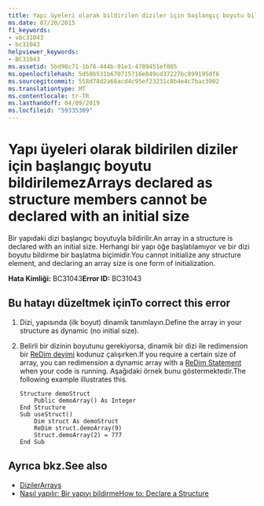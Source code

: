 ```yaml
---
title: Yapı üyeleri olarak bildirilen diziler için başlangıç boyutu bildirilemez
ms.date: 07/20/2015
f1_keywords:
- vbc31043
- bc31043
helpviewer_keywords:
- BC31043
ms.assetid: 5bd90c71-1b78-444b-91e1-4789451ef085
ms.openlocfilehash: 5d58b531b670715716e849cd37227bc899195df6
ms.sourcegitcommit: 558d78d2a68acd4c95ef23231c8b4e4c7bac3902
ms.translationtype: MT
ms.contentlocale: tr-TR
ms.lasthandoff: 04/09/2019
ms.locfileid: "59335309"
---
```

# <a name="arrays-declared-as-structure-members-cannot-be-declared-with-an-initial-size"></a><span data-ttu-id="0bfb4-102">Yapı üyeleri olarak bildirilen diziler için başlangıç boyutu bildirilemez</span><span class="sxs-lookup"><span data-stu-id="0bfb4-102">Arrays declared as structure members cannot be declared with an initial size</span></span>
<span data-ttu-id="0bfb4-103">Bir yapıdaki dizi başlangıç boyutuyla bildirilir.</span><span class="sxs-lookup"><span data-stu-id="0bfb4-103">An array in a structure is declared with an initial size.</span></span> <span data-ttu-id="0bfb4-104">Herhangi bir yapı öğe başlatılamıyor ve bir dizi boyutu bildirme bir başlatma biçimidir.</span><span class="sxs-lookup"><span data-stu-id="0bfb4-104">You cannot initialize any structure element, and declaring an array size is one form of initialization.</span></span>  
  
 <span data-ttu-id="0bfb4-105">**Hata Kimliği:** BC31043</span><span class="sxs-lookup"><span data-stu-id="0bfb4-105">**Error ID:** BC31043</span></span>  
  
## <a name="to-correct-this-error"></a><span data-ttu-id="0bfb4-106">Bu hatayı düzeltmek için</span><span class="sxs-lookup"><span data-stu-id="0bfb4-106">To correct this error</span></span>  
  
1. <span data-ttu-id="0bfb4-107">Dizi, yapısında (ilk boyut) dinamik tanımlayın.</span><span class="sxs-lookup"><span data-stu-id="0bfb4-107">Define the array in your structure as dynamic (no initial size).</span></span>  
  
2. <span data-ttu-id="0bfb4-108">Belirli bir dizinin boyutunu gerekiyorsa, dinamik bir dizi ile redimension bir [ReDim deyimi](../../../visual-basic/language-reference/statements/redim-statement.md) kodunuz çalışırken.</span><span class="sxs-lookup"><span data-stu-id="0bfb4-108">If you require a certain size of array, you can redimension a dynamic array with a [ReDim Statement](../../../visual-basic/language-reference/statements/redim-statement.md) when your code is running.</span></span> <span data-ttu-id="0bfb4-109">Aşağıdaki örnek bunu göstermektedir.</span><span class="sxs-lookup"><span data-stu-id="0bfb4-109">The following example illustrates this.</span></span>  
  
    ```  
    Structure demoStruct  
        Public demoArray() As Integer  
    End Structure  
    Sub useStruct()  
        Dim struct As demoStruct  
        ReDim struct.demoArray(9)  
        Struct.demoArray(2) = 777  
    End Sub  
    ```  
  
## <a name="see-also"></a><span data-ttu-id="0bfb4-110">Ayrıca bkz.</span><span class="sxs-lookup"><span data-stu-id="0bfb4-110">See also</span></span>

- [<span data-ttu-id="0bfb4-111">Diziler</span><span class="sxs-lookup"><span data-stu-id="0bfb4-111">Arrays</span></span>](../../../visual-basic/programming-guide/language-features/arrays/index.md)
- [<span data-ttu-id="0bfb4-112">Nasıl yapılır: Bir yapıyı bildirme</span><span class="sxs-lookup"><span data-stu-id="0bfb4-112">How to: Declare a Structure</span></span>](../../../visual-basic/programming-guide/language-features/data-types/how-to-declare-a-structure.md)
